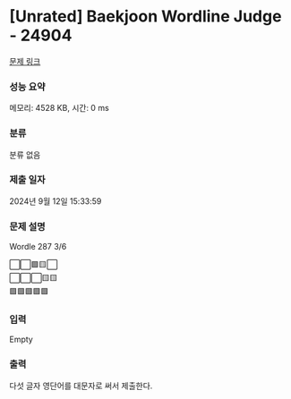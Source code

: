 # [Unrated] Baekjoon Wordline Judge - 24904 

[문제 링크](https://www.acmicpc.net/problem/24904) 

### 성능 요약

메모리: 4528 KB, 시간: 0 ms

### 분류

분류 없음

### 제출 일자

2024년 9월 12일 15:33:59

### 문제 설명

<p>Wordle 287 3/6</p>

<p>⬜⬜🟩🟨⬜<br>
⬜⬜⬜🟨🟨<br>
🟩🟩🟩🟩🟩</p>

### 입력 

 Empty

### 출력 

 <p>다섯 글자 영단어를 대문자로 써서 제출한다.</p>

